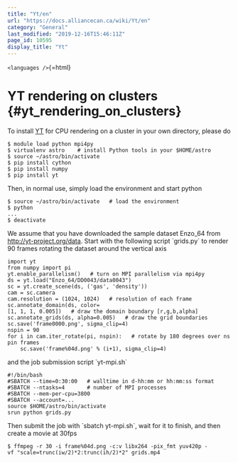 ```yaml
---
title: "Yt/en"
url: "https://docs.alliancecan.ca/wiki/Yt/en"
category: "General"
last_modified: "2019-12-16T15:46:11Z"
page_id: 10595
display_title: "Yt"
---
```


`<languages />`{=html}

# YT rendering on clusters {#yt_rendering_on_clusters}

To install [YT](http://yt-project.org) for CPU rendering on a cluster in your own directory, please do

`$ module load python mpi4py`\
`$ virtualenv astro    # install Python tools in your $HOME/astro`\
`$ source ~/astro/bin/activate`\
`$ pip install cython`\
`$ pip install numpy`\
`$ pip install yt`

Then, in normal use, simply load the environment and start python

`$ source ~/astro/bin/activate   # load the environment`\
`$ python`\
`...`\
`$ deactivate`

We assume that you have downloaded the sample dataset Enzo_64 from <http://yt-project.org/data>. Start with the following script \`grids.py\` to render 90 frames rotating the dataset around the vertical axis

`import yt`\
`from numpy import pi`\
`yt.enable_parallelism()   # turn on MPI parallelism via mpi4py`\
`ds = yt.load("Enzo_64/DD0043/data0043")`\
`sc = yt.create_scene(ds, ('gas', 'density'))`\
`cam = sc.camera`\
`cam.resolution = (1024, 1024)   # resolution of each frame`\
`sc.annotate_domain(ds, color=[1, 1, 1, 0.005])   # draw the domain boundary [r,g,b,alpha]`\
`sc.annotate_grids(ds, alpha=0.005)   # draw the grid boundaries`\
`sc.save('frame0000.png', sigma_clip=4)`\
`nspin = 90`\
`for i in cam.iter_rotate(pi, nspin):   # rotate by 180 degrees over nspin frames`\
`    sc.save('frame%04d.png' % (i+1), sigma_clip=4)`

and the job submission script \`yt-mpi.sh\`

`#!/bin/bash`\
`#SBATCH --time=0:30:00   # walltime in d-hh:mm or hh:mm:ss format`\
`#SBATCH --ntasks=4       # number of MPI processes`\
`#SBATCH --mem-per-cpu=3800`\
`#SBATCH --account=...`\
`source $HOME/astro/bin/activate`\
`srun python grids.py`

Then submit the job with \`sbatch yt-mpi.sh\`, wait for it to finish, and then create a movie at 30fps

`$ ffmpeg -r 30 -i frame%04d.png -c:v libx264 -pix_fmt yuv420p -vf "scale=trunc(iw/2)*2:trunc(ih/2)*2" grids.mp4`
